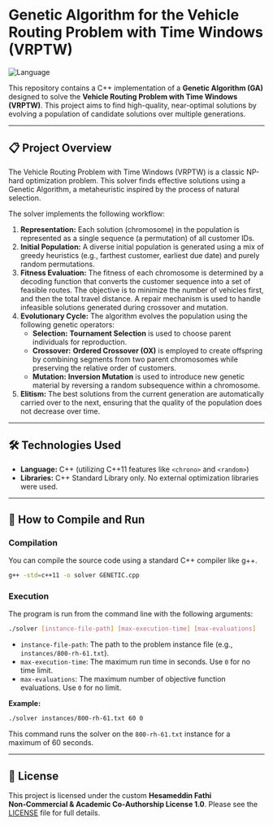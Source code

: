 # Genetic Algorithm for the Vehicle Routing Problem with Time Windows (VRPTW)

![Language](https://img.shields.io/badge/language-C%2B%2B-blue.svg)

This repository contains a C++ implementation of a **Genetic Algorithm (GA)** designed to solve the **Vehicle Routing Problem with Time Windows (VRPTW)**. This project aims to find high-quality, near-optimal solutions by evolving a population of candidate solutions over multiple generations.

---

## 📋 Project Overview

The Vehicle Routing Problem with Time Windows (VRPTW) is a classic NP-hard optimization problem. This solver finds effective solutions using a Genetic Algorithm, a metaheuristic inspired by the process of natural selection.

The solver implements the following workflow:

1.  **Representation:** Each solution (chromosome) in the population is represented as a single sequence (a permutation) of all customer IDs.
2.  **Initial Population:** A diverse initial population is generated using a mix of greedy heuristics (e.g., farthest customer, earliest due date) and purely random permutations.
3.  **Fitness Evaluation:** The fitness of each chromosome is determined by a decoding function that converts the customer sequence into a set of feasible routes. The objective is to minimize the number of vehicles first, and then the total travel distance. A repair mechanism is used to handle infeasible solutions generated during crossover and mutation.
4.  **Evolutionary Cycle:** The algorithm evolves the population using the following genetic operators:
    * **Selection:** **Tournament Selection** is used to choose parent individuals for reproduction.
    * **Crossover:** **Ordered Crossover (OX)** is employed to create offspring by combining segments from two parent chromosomes while preserving the relative order of customers.
    * **Mutation:** **Inversion Mutation** is used to introduce new genetic material by reversing a random subsequence within a chromosome.
5.  **Elitism:** The best solutions from the current generation are automatically carried over to the next, ensuring that the quality of the population does not decrease over time.

---

## 🛠️ Technologies Used

* **Language:** C++ (utilizing C++11 features like `<chrono>` and `<random>`)
* **Libraries:** C++ Standard Library only. No external optimization libraries were used.

---

## 🚀 How to Compile and Run

### Compilation
You can compile the source code using a standard C++ compiler like g++.

```bash
g++ -std=c++11 -o solver GENETIC.cpp
```

### Execution
The program is run from the command line with the following arguments:

```bash
./solver [instance-file-path] [max-execution-time] [max-evaluations]
```
* `instance-file-path`: The path to the problem instance file (e.g., `instances/800-rh-61.txt`).
* `max-execution-time`: The maximum run time in seconds. Use `0` for no time limit.
* `max-evaluations`: The maximum number of objective function evaluations. Use `0` for no limit.

**Example:**
```bash
./solver instances/800-rh-61.txt 60 0
```
This command runs the solver on the `800-rh-61.txt` instance for a maximum of 60 seconds.

---

## 📄 License
This project is licensed under the custom **Hesameddin Fathi Non‑Commercial & Academic Co‑Authorship License 1.0**. Please see the [LICENSE](./LICENSE) file for full details.
